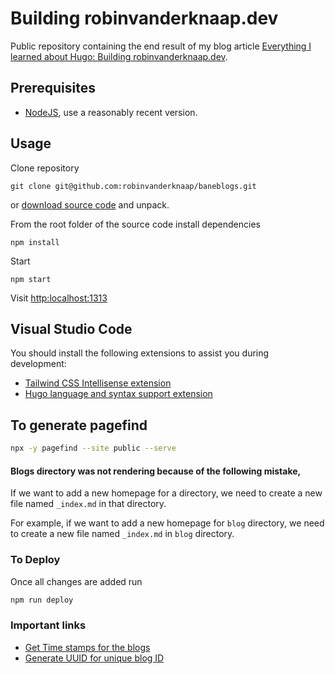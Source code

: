# Building robinvanderknaap.dev
Public repository containing the end result of my blog article [Everything I learned about Hugo: Building robinvanderknaap.dev](https://robinvanderknaap.dev/blog/building-robinvanderknaap-dev/).

## Prerequisites
- [NodeJS](https://nodejs.org/), use a reasonably recent version.

## Usage
Clone repository

```
git clone git@github.com:robinvanderknaap/baneblogs.git
```

or [download source code](https://github.com/robinvanderknaap/baneblogs/archive/refs/heads/main.zip) and unpack.

From the root folder of the source code install dependencies
```
npm install
```

Start
```
npm start
```

Visit [http:localhost:1313](http://localhost:1313)

## Visual Studio Code
You should install the following extensions to assist you during development:
- [Tailwind CSS Intellisense extension](https://marketplace.visualstudio.com/items?itemName=bradlc.vscode-tailwindcss)
- [Hugo language and syntax support extension](https://marketplace.visualstudio.com/items?itemName=budparr.language-hugo-vscode)

## To generate pagefind

``` bash
npx -y pagefind --site public --serve
```

#### Blogs directory was not rendering because of the following mistake,

If we want to add a new homepage for a directory, we need to create a new file named `_index.md` in that directory.

For example, if we want to add a new homepage for `blog` directory, we need to create a new file named `_index.md` in `blog` directory.

### To Deploy
Once all changes are added run 

```bash
npm run deploy
``` 


### Important links
- [Get Time stamps for the blogs](https://www.unixtimestamp.com/)
- [Generate UUID for unique blog ID](https://www.uuidgenerator.net/) 
